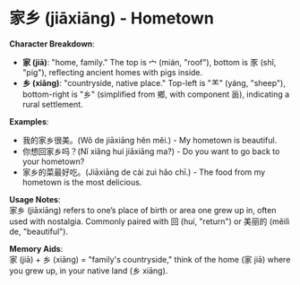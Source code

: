 # **家乡 (jiāxiāng) - Hometown**

**Character Breakdown**:  
- **家 (jiā)**: "home, family." The top is 宀 (mián, "roof"), bottom is 豕 (shǐ, "pig"), reflecting ancient homes with pigs inside.  
- **乡 (xiāng)**: "countryside, native place." Top-left is "⺷" (yáng, "sheep"), bottom-right is "乡" (simplified from 鄉, with component 𡿺), indicating a rural settlement.

**Examples**:  
- 我的家乡很美。(Wǒ de jiāxiāng hěn měi.) - My hometown is beautiful.  
- 你想回家乡吗？(Nǐ xiǎng huí jiāxiāng ma?) - Do you want to go back to your hometown?  
- 家乡的菜最好吃。(Jiāxiāng de cài zuì hǎo chī.) - The food from my hometown is the most delicious.

**Usage Notes**:  
家乡 (jiāxiāng) refers to one’s place of birth or area one grew up in, often used with nostalgia. Commonly paired with 回 (huí, "return") or 美丽的 (měilì de, "beautiful").

**Memory Aids**:  
家 (jiā) + 乡 (xiāng) = "family's countryside," think of the home (家 jiā) where you grew up, in your native land (乡 xiāng).
